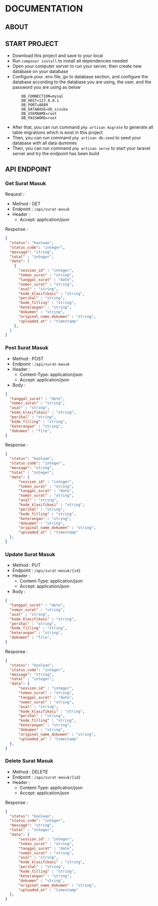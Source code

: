 # DOCUMENTATION

## ABOUT

## START PROJECT

- Download this project and save to your local
- Run `composer install` to install all dependencies needed
- Open your computer server to run your server, then create new database on your database
- Configure your .env file, go to database section, and configure the database according to the database you are using, the user, and the password you are using as below
  ```
      DB_CONNECTION=mysql
      DB_HOST=127.0.0.1
      DB_PORT=8889
      DB_DATABASE=db_sisuka
      DB_USERNAME=root
      DB_PASSWORD=root
  ```
- After that, you can run command `php artisan migrate` to generate all table migrations which is exist in this project
- Then, you can run command `php artisan db:seed` to seed your database with all data dummies
- Then, you can run command `php artisan serve` to start your laravel server and try the endpoint has been build

## API ENDPOINT

### Get Surat Masuk

Request :

- Method : GET
- Endpoint : `/api/surat-masuk`
- Header :
  - Accept: application/json

Response :

```json
{
  "status": "boolean",
  "status_code": "integer",
  "message": "string",
  "total" : "integer",
  "data": [
    {
      "session_id" : "integer",
      "token_surat" : "string",
      "tanggal_surat" : "date",
      "nomor_surat" : "string",
      "asal" : "string",
      "kode_klasifikasi" : "string",
      "perihal" : "string",
      "kode_filling" : "string",
      "keterangan" : "string",
      "dokumen" : "string",
      "original_name_dokumen" : "string",
      "uploaded_at" : "timestamp"
    },
  ]
}
```

### Post Surat Masuk

- Method : POST
- Endpoint : `/api/surat-masuk`
- Header :
  - Content-Type: application/json
  - Accept: application/json
- Body :

```json
{
  "tanggal_surat" : "date",
  "nomor_surat" : "string",
  "asal" : "string",
  "kode_klasifikasi" : "string",
  "perihal" : "string",
  "kode_filling" : "string",
  "keterangan" : "string",
  "dokumen" : "file",
}
```

Response :

```json
{
  "status": "boolean",
  "status_code": "integer",
  "message": "string",
  "total" : "integer",
  "data": {
      "session_id" : "integer",
      "token_surat" : "string",
      "tanggal_surat" : "date",
      "nomor_surat" : "string",
      "asal" : "string",
      "kode_klasifikasi" : "string",
      "perihal" : "string",
      "kode_filling" : "string",
      "keterangan" : "string",
      "dokumen" : "string",
      "original_name_dokumen" : "string",
      "uploaded_at" : "timestamp"
  },
}
```

### Update Surat Masuk

- Method : PUT
- Endpoint : `/api/surat-masuk/{id}`
- Header :
  - Content-Type: application/json
  - Accept: application/json
- Body :

```json
{
  "tanggal_surat" : "date",
  "nomor_surat" : "string",
  "asal" : "string",
  "kode_klasifikasi" : "string",
  "perihal" : "string",
  "kode_filling" : "string",
  "keterangan" : "string",
  "dokumen" : "file",
}
```

Response :

```json
{
  "status": "boolean",
  "status_code": "integer",
  "message": "string",
  "total" : "integer",
  "data": {
      "session_id" : "integer",
      "token_surat" : "string",
      "tanggal_surat" : "date",
      "nomor_surat" : "string",
      "asal" : "string",
      "kode_klasifikasi" : "string",
      "perihal" : "string",
      "kode_filling" : "string",
      "keterangan" : "string",
      "dokumen" : "string",
      "original_name_dokumen" : "string",
      "uploaded_at" : "timestamp"
  },
}
```

### Delete Surat Masuk

- Method : DELETE
- Endpoint : `/api/surat-masuk/{id}`
- Header :
  - Content-Type: application/json
  - Accept: application/json

Response :

```json
{
  "status": "boolean",
  "status_code": "integer",
  "message": "string",
  "total" : "integer",
  "data": {
      "session_id" : "integer",
      "token_surat" : "string",
      "tanggal_surat" : "date",
      "nomor_surat" : "string",
      "asal" : "string",
      "kode_klasifikasi" : "string",
      "perihal" : "string",
      "kode_filling" : "string",
      "keterangan" : "string",
      "dokumen" : "string",
      "original_name_dokumen" : "string",
      "uploaded_at" : "timestamp"
  },
}
```

